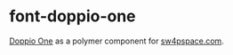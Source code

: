 # font-doppio-one
[Doppio One](htps://fonts.google.com/specimen/Doppio+One) as a polymer component for [sw4pspace.com](https://sw4psapce.com).
